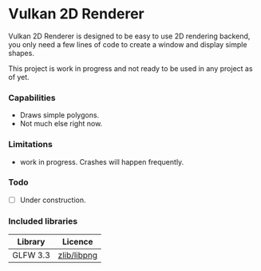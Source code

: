 
# Vulkan 2D Renderer

Vulkan 2D Renderer is designed to be easy to use 2D rendering backend, you only need a few lines of code to create a window and display simple shapes.

This project is work in progress and not ready to be used in any project as of yet.

### Capabilities

- Draws simple polygons.
- Not much else right now.


### Limitations

- work in progress. Crashes will happen frequently.


### Todo

- [ ] Under construction.


### Included libraries

| Library | Licence |
| --- | --- |
| GLFW 3.3 | [zlib/libpng](ExternalLibraries/glfw-3.3/LICENSE.md) |
